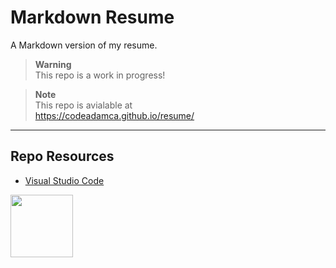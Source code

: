 # Markdown Resume

A Markdown version of my resume.

> **Warning**  
> This repo is a work in progress!

> **Note**  
> This repo is avialable at  
> https://codeadamca.github.io/resume/

***

## Repo Resources

* [Visual Studio Code](https://code.visualstudio.com/)

<a href="https://codeadam.ca">
<img src="https://codeadam.ca/images/code-block.png" width="100">
</a>
